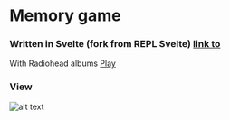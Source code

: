 # Memory game

### Written in Svelte (fork from REPL Svelte) <a href="https://svelte.dev/repl/6a7fab30c2f2440d9742eef95bfc91a0?version=3.44.1">link to<a>
 
 With Radiohead albums
<a href="https://vercel.com/bluehands95/radiomemory">Play<a>

### View
![alt text](https://imgur.com/POJeR39)
